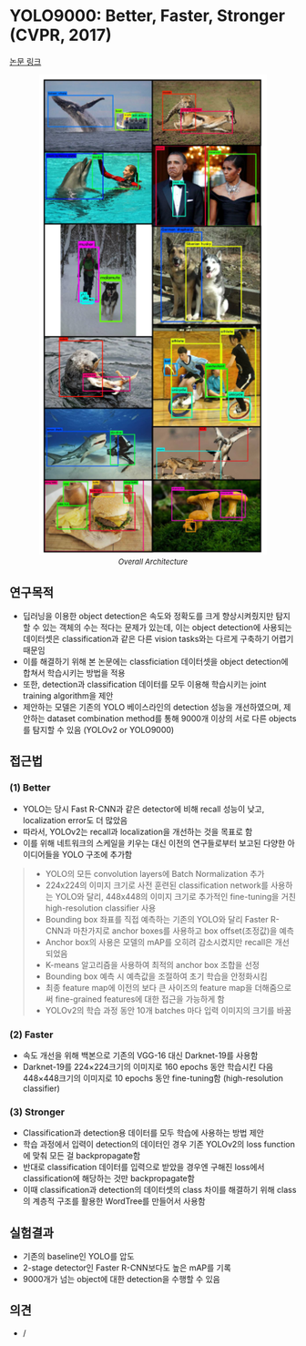# YOLO9000: Better, Faster, Stronger (CVPR, 2017)

[논문 링크](https://openaccess.thecvf.com/content_cvpr_2017/html/Redmon_YOLO9000_Better_Faster_CVPR_2017_paper.html)

<p align="center">
    <img width="400" alt='fig1' src="./img/02_06_01.png?raw=true"></br>
    <em><font size=2>Overall Architecture</font></em>
</p>

## 연구목적
- 딥러닝을 이용한 object detection은 속도와 정확도를 크게 향상시켜줬지만 탐지할 수 있는 객체의 수는 적다는 문제가 있는데, 이는 object detection에 사용되는 데이터셋은 classification과 같은 다른 vision tasks와는 다르게 구축하기 어렵기 때문임
- 이를 해결하기 위해 본 논문에는 classficiation 데이터셋을 object detection에 합쳐서 학습시키는 방법을 적용
- 또한, detection과 classification 데이터를 모두 이용해 학습시키는 joint training algorithm을 제안
- 제안하는 모델은 기존의 YOLO 베이스라인의 detection 성능을 개선하였으며, 제안하는 dataset combination method를 통해 9000개 이상의 서로 다른 objects를 탐지할 수 있음 (YOLOv2 or YOLO9000)

## 접근법
### (1) Better
- YOLO는 당시 Fast R-CNN과 같은 detector에 비해 recall 성능이 낮고, localization error도 더 많았음
- 따라서, YOLOv2는 recall과 localization을 개선하는 것을 목표로 함
- 이를 위해 네트워크의 스케일을 키우는 대신 이전의 연구들로부터 보고된 다양한 아이디어들을 YOLO 구조에 추가함
> - YOLO의 모든 convolution layers에 Batch Normalization 추가
> - 224x224의 이미지 크기로 사전 훈련된 classification network를 사용하는 YOLO와 달리, 448x448의 이미지 크기로 추가적인 fine-tuning을 거친 high-resolution classifier 사용
> - Bounding box 좌표를 직접 예측하는 기존의 YOLO와 달리 Faster R-CNN과 마찬가지로 anchor boxes를 사용하고 box offset(조정값)을 예측 
> - Anchor box의 사용은 모델의 mAP를 오히려 감소시켰지만 recall은 개선되었음
> - K-means 알고리즘을 사용하여 최적의 anchor box 조합을 선정
> - Bounding box 예측 시 예측값을 조절하여 초기 학습을 안정화시킴
> - 최종 feature map에 이전의 보다 큰 사이즈의 feature map을 더해줌으로써 fine-grained features에 대한 접근을 가능하게 함
> - YOLOv2의 학습 과정 동안 10개 batches 마다 입력 이미지의 크기를 바꿈

### (2) Faster
- 속도 개선을 위해 백본으로 기존의 VGG-16 대신 Darknet-19를 사용함
- Darknet-19를 224×224크기의 이미지로 160 epochs 동안 학습시킨 다음 448×448크기의 이미지로 10 epochs 동안 fine-tuning함 (high-resolution classifier)

### (3) Stronger
- Classification과 detection용 데이터를 모두 학습에 사용하는 방법 제안
- 학습 과정에서 입력이 detection의 데이터인 경우 기존 YOLOv2의 loss function에 맞춰 모든 걸 backpropagate함
- 반대로 classification 데이터를 입력으로 받았을 경우엔 구해진 loss에서 classification에 해당하는 것만 backpropagate함
- 이때 classification과 detection의 데이터셋의 class 차이를 해결하기 위해 class의 계층적 구조를 활용한 WordTree를 만들어서 사용함

## 실험결과
- 기존의 baseline인 YOLO를 압도
- 2-stage detector인 Faster R-CNN보다도 높은 mAP를 기록
- 9000개가 넘는 object에 대한 detection을 수행할 수 있음

## 의견
- /